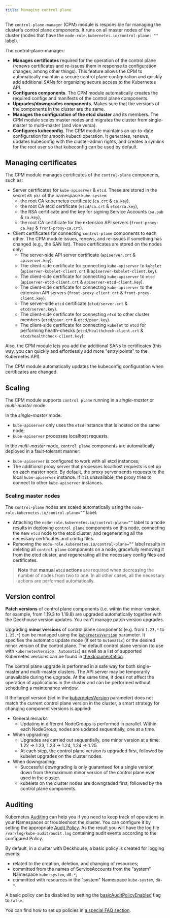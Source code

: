 ```yaml
---
title: Managing control plane
---
```


The `control-plane-manager` (CPM) module is responsible for managing the cluster's control plane components. It runs on all master nodes of the cluster (nodes that have the `node-role.kubernetes.io/control-plane: ""` label).

The control-plane-manager:
- **Manages certificates** required for the operation of the control plane (renews certificates and re-issues them in response to configuration changes, among other things). This feature allows the CPM to automatically maintain a secure control plane configuration and quickly add additional SANs for organizing secure access to the Kubernetes API.
- **Configures components**. The CPM module automatically creates the required configs and manifests of the control plane components.
- **Upgrades/downgrades components**. Makes sure that the versions of the components in the cluster are the same.
- **Manages the configuration of the etcd cluster** and its members. The CPM module scales master nodes and migrates the cluster from single-master to multi-master (and vice versa).
- **Configures kubeconfig**. The CPM module maintains an up-to-date configuration for smooth kubectl operation. It generates, renews, updates kubeconfig with the cluster-admin rights, and creates a symlink for the root user so that kubeconfig can be used by default.

## Managing certificates

The CPM module manages certificates of the `control-plane` components, such as:
- Server certificates for `kube-apiserver` & `etcd`. These are stored in the secret `d8-pki` of the namespace `kube-system`:
  - the root CA kubernetes certificate (`ca.crt` & `ca.key`),
  - the root CA etcd certificate (`etcd/ca.crt` & `etcd/ca.key`),
  - the RSA certificate and the key for signing Service Accounts (`sa.pub` & `sa.key`),
  - the root CA certificate for the extension API servers (`front-proxy-ca.key` & `front-proxy-ca.crt`).
- Client certificates for connecting `control-plane` components to each other. The CPM module issues, renews, and re-issues if something has changed (e.g., the SAN list). These certificates are stored on the nodes only:
  - The server-side API server certificate (`apiserver.crt` & `apiserver.key`).
  - The client-side certificate for connecting `kube-apiserver` to `kubelet` (`apiserver-kubelet-client.crt` & `apiserver-kubelet-client.key`).
  - The client-side certificate for connecting `kube-apiserver` to `etcd` (`apiserver-etcd-client.crt` & `apiserver-etcd-client.key`).
  - The client-side certificate for connecting `kube-apiserver` to the extension API servers (`front-proxy-client.crt` & `front-proxy-client.key`).
  - The server-side `etcd` certificate (`etcd/server.crt` & `etcd/server.key`).
  - The client-side certificate for connecting `etcd` to other cluster members (`etcd/peer.crt` & `etcd/peer.key`).
  - The client-side certificate for connecting `kubelet` to `etcd` for performing health-checks  (`etcd/healthcheck-client.crt` & `etcd/healthcheck-client.key`).

Also, the CPM module lets you add the additional SANs to certificates (this way, you can quickly and effortlessly add more "entry points" to the Kubernetes API).

The CPM module automatically updates the kubeconfig configuration when certificates are changed.

## Scaling

The CPM module supports `control plane` running in a *single-master* or *multi-master* mode.

In the *single-master* mode:
- `kube-apiserver` only uses the `etcd` instance that is hosted on the same node;
- `kube-apiserver` processes localhost requests.

In the *multi-master* mode, `control plane` components are automatically deployed in a fault-tolerant manner:
- `kube-apiserver`  is configured to work with all etcd instances;
- The additional proxy server that processes localhost requests is set up on each master node. By default, the proxy server sends requests to the local `kube-apiserver` instance. If it is unavailable, the proxy tries to connect to other `kube-apiserver` instances.

### Scaling master nodes

The `control-plane` nodes are scaled automatically using the `node-role.kubernetes.io/control-plane=””` label:
- Attaching the `node-role.kubernetes.io/control-plane=””` label to a node results in deploying `control plane` components on this node, connecting the new `etcd` node to the etcd cluster, and regenerating all the necessary certificates and config files.
- Removing the `node-role.kubernetes.io/control-plane=””` label results in deleting all `control plane` components on a node, gracefully removing it from the etcd cluster, and regenerating all the necessary config files and certificates.

> **Note** that **manual `etcd` actions** are required when decreasing the number of nodes from two to one. In all other cases, all the necessary actions are performed automatically.

## Version control

**Patch versions** of control plane components (i.e. within the minor version, for example, from 1.19.3 to 1.19.8) are upgraded automatically together with the Deckhouse version updates. You can't manage patch version upgrades.

Upgrading **minor versions** of control plane components (e.g. from `1.23.*` to `1.25.*`) can be managed using the [`kubernetesVersion`](../../installing/configuration.html#clusterconfiguration-kubernetesversion) parameter. It specifies the automatic update mode (if set to `Automatic`) or the desired minor version of the control plane. The default control plane version (to use with `kubernetesVersion: Automatic`) as well as a list of supported Kubernetes versions can be found in [the documentation](../../supported_versions.html#kubernetes).

The control plane upgrade is performed in a safe way for both single-master and multi-master clusters. The API server may be temporarily unavailable during the upgrade. At the same time, it does not affect the operation of applications in the cluster and can be performed without scheduling a maintenance window.

If the target version (set in the [kubernetesVersion](../../installing/configuration.html#clusterconfiguration-kubernetesversion) parameter) does not match the current control plane version in the cluster, a smart strategy for changing component versions is applied:
- General remarks
  - Updating in different NodeGroups is performed in parallel. Within each NodeGroup, nodes are updated sequentially, one at a time.
- When upgrading:
  - Upgrades are carried out sequentially, one minor version at a time: 1.22 -> 1.23, 1.23 -> 1.24, 1.24 -> 1.25.
  - At each step, the control plane version is upgraded first, followed by kubelet upgrades on the cluster nodes. 
- When downgrading:
  - Successful downgrading is only guaranteed for a single version down from the maximum minor version of the control plane ever used in the cluster.
  - kubelets on the cluster nodes are downgraded first, followed by the control plane components.

## Auditing

Kubernetes [Auditing](https://kubernetes.io/docs/tasks/debug/debug-cluster/audit/) can help you if you need to keep track of operations in your Namespaces or troubleshoot the cluster. You can configure it by setting the appropriate [Audit Policy](https://kubernetes.io/docs/tasks/debug/debug-cluster/audit/#audit-policy). As the result you will have the log file `/var/log/kube-audit/audit.log` containing audit events according to the configured Policy.

By default, in a cluster with Deckhouse, a basic policy is created for logging events:
- related to the creation, deletion, and changing of resources;
- committed from the names of ServiceAccounts from the "system" Namespace `kube-system`, `d8-*`;
- committed with resources in the "system" Namespace `kube-system`, `d8-*`.

A basic policy can be disabled by setting the [basicAuditPolicyEnabled](configuration.html#parameters-apiserver-basicauditpolicyenabled) flag to `false`.

You can find how to set up policies in [a special FAQ section](faq.html#how-do-i-configure-additional-audit-policies).
